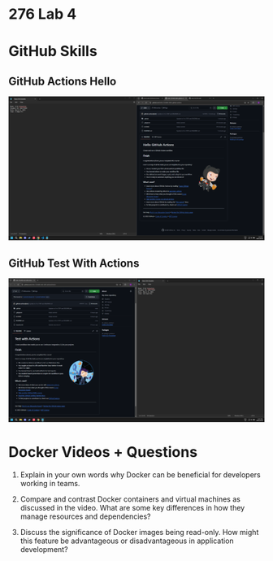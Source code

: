 # 276 Lab 4

# GitHub Skills

## GitHub Actions Hello

![GitHub Actions Hello](GitHub_Actions.png)

## GitHub Test With Actions

![GitHub Test With Actions](GitHub_Actions_Test.png)

# Docker Videos + Questions

1. Explain in your own words why Docker can be beneficial for developers working in teams.



2. Compare and contrast Docker containers and virtual machines as discussed in the video. What are some key differences in how they manage resources and dependencies?



3. Discuss the significance of Docker images being read-only. How might this feature be advantageous or disadvantageous in application development?